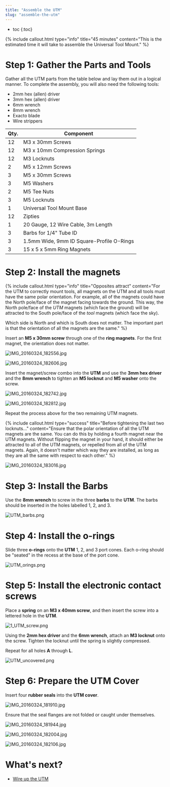 ```yaml
---
title: "Assemble the UTM"
slug: "assemble-the-utm"
---
```


* toc
{:toc}


{%
include callout.html
type="info"
title="45 minutes"
content="This is the estimated time it will take to assemble the Universal Tool Mount."
%}

# Step 1: Gather the Parts and Tools
Gather all the UTM parts from the table below and lay them out in a logical manner. To complete the assembly, you will also need the following tools:

* 2mm hex (allen) driver
* 3mm hex (allen) driver
* 6mm wrench
* 8mm wrench
* Exacto blade
* Wire strippers

|Qty.                          |Component                     |
|------------------------------|------------------------------|
|12                            |M3 x 30mm Screws
|12                            |M3 x 10mm Compression Springs
|12                            |M3 Locknuts
|2                             |M5 x 12mm Screws
|3                             |M5 x 30mm Screws
|3                             |M5 Washers
|2                             |M5 Tee Nuts
|3                             |M5 Locknuts
|1                             |Universal Tool Mount Base
|12                            |Zipties
|1                             |20 Gauge, 12 Wire Cable, 3m Length
|3                             |Barbs for 1/4" Tube ID
|3                             |1.5mm Wide, 9mm ID Square-Profile O-Rings
|3                             |15 x 5 x 5mm Ring Magnets

# Step 2: Install the magnets

{%
include callout.html
type="info"
title="Opposites attract"
content="For the UTM to correctly mount tools, all magnets on the UTM and all tools must have the same polar orientation. For example, all of the magnets could have the North pole/face of the magnet facing towards the ground. This way, the North pole/face of the *UTM* magnets (which face the ground) will be attracted to the South pole/face of the *tool* magnets (which face the sky).

Which side is North and which is South does not matter. The important part is that the orientation of all the magnets are the same."
%}

Insert an **M5 x 30mm screw** through one of the **ring magnets**. For the first magnet, the orientation does not matter.

![IMG_20160324_182556.jpg](IMG_20160324_182556.jpg)



![IMG_20160324_182606.jpg](IMG_20160324_182606.jpg)

Insert the magnet/screw combo into the **UTM** and  use the **3mm hex driver** and the **8mm wrench** to tighten an **M5 locknut** and **M5 washer** onto the screw.

![IMG_20160324_182742.jpg](IMG_20160324_182742.jpg)



![IMG_20160324_182812.jpg](IMG_20160324_182812.jpg)

Repeat the process above for the two remaining UTM magnets.

{%
include callout.html
type="success"
title="Before tightening the last two locknuts..."
content="Ensure that the polar orientation of all the UTM magnets are the same. You can do this by holding a fourth magnet near the UTM magnets. Without flipping the magnet in your hand, it should either be attracted to all of the UTM magnets, or repelled from all of the UTM magnets. Again, it doesn't matter which way they are installed, as long as they are all the same with respect to each other."
%}



![IMG_20160324_183016.jpg](IMG_20160324_183016.jpg)

# Step 3: Install the Barbs
Use the **8mm wrench** to screw in the three **barbs** to the **UTM**. The barbs should be inserted in the holes labelled 1, 2, and 3.

![UTM_barbs.png](UTM_barbs.png)

# Step 4: Install the o-rings
Slide three **o-rings** onto the **UTM** 1, 2, and 3 port cones. Each o-ring should be "seated" in the recess at the base of the port cone.

![UTM_orings.png](UTM_orings.png)

# Step 5: Install the electronic contact screws
Place a **spring** on an **M3 x 40mm screw**, and then insert the screw into a lettered hole in the **UTM**.

![1_UTM_screw.png](1_UTM_screw.png)

Using the **2mm hex driver** and the **6mm wrench**, attach an **M3 locknut** onto the screw. Tighten the locknut until the spring is slightly compressed.

Repeat for all holes **A** through **L**.

![UTM_uncovered.png](UTM_uncovered.png)

# Step 6: Prepare the UTM Cover
Insert four **rubber seals** into the **UTM cover**.

![IMG_20160324_181910.jpg](IMG_20160324_181910.jpg)

 Ensure that the seal flanges are not folded or caught under themselves.

![IMG_20160324_181944.jpg](IMG_20160324_181944.jpg)



![IMG_20160324_182004.jpg](IMG_20160324_182004.jpg)



![IMG_20160324_182106.jpg](IMG_20160324_182106.jpg)


# What's next?

 * [Wire up the UTM](../universal-tool-mount/wire-up-the-utm.md)
